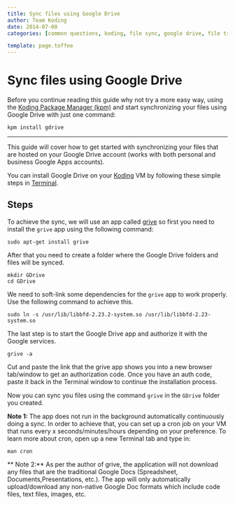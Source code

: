```yaml
---
title: Sync files using Google Drive
author: Team Koding
date: 2014-07-08
categories: [common questions, koding, file sync, google drive, file transfer]

template: page.toffee
---
```


# Sync files using Google Drive

Before you continue reading this guide why not try a more easy way, using the [Koding Package Manager (kpm)](http://learn.koding.com/guides/getting-started-kpm/) and start synchronizing your files using Google Drive with just one command:

```
kpm install gdrive
```

***

This guide will cover how to get started with synchronizing your files that are hosted on your Google Drive account (works
with both personal and business Google Apps accounts).

You can install Google Drive on your [Koding](https://koding.com) VM by following these simple steps in [Terminal](https://koding.com/Terminal).

## Steps
To achieve the sync, we will use an app called [grive](http://www.lbreda.com/grive/) so first you need to install the `grive` app using the following command:

```
sudo apt-get install grive
```

After that you need to create a folder where the Google Drive folders and files will be synced.

```
mkdir GDrive
cd GDrive
```

We need to soft-link some dependencies for the `grive` app to work properly. Use the following command to achieve this.

```
sudo ln -s /usr/lib/libbfd-2.23.2-system.so /usr/lib/libbfd-2.23-system.so
```

The last step is to start the Google Drive app and authorize it with the Google services.

```
grive -a
```

Cut and paste the link that the grive app shows you into a new browser tab/window to get an authorization code.
Once you have an auth code, paste it back in the Terminal window to continue the installation process.

Now you can sync you files using the command `grive` in the `GDrive` folder you created.

**Note 1:** The app does not run in the background automatically continuously doing a sync. In order to achieve that, you can set up a cron job on your VM that runs every x seconds/minutes/hours depending on your preference. To learn more about cron, open up a new Terminal tab and type in:

```
man cron
```

** Note 2:** As per the author of grive, the application will not download any files that are the traditional Google Docs (Spreadsheet, Documents,Presentations, etc.). The app will only automatically upload/download any non-native Google Doc formats which include code files, text files, images, etc.
